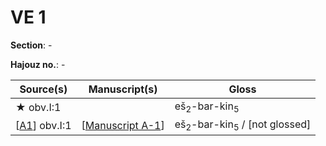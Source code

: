 # VE 1

**Section**: -

**Hajouz no.**: -

| Source(s)      | Manuscript(s)      | Gloss                                              |
| -------------- | ------------------ | -------------------------------------------------- |
| ★ obv.I:1      |                    | eš<sub>2</sub>-bar-kin<sub>5</sub>                 |
| [[A1]] obv.I:1 | [[Manuscript A-1]] | eš<sub>2</sub>-bar-kin<sub>5</sub> / [not glossed] |


[//begin]: # "Autogenerated link references for markdown compatibility"
[A1]: A1 "MEE 4, 1 = TM.75.G.3528"
[Manuscript A-1]: <Manuscript A-1> "Manuscript A-1"
[//end]: # "Autogenerated link references"